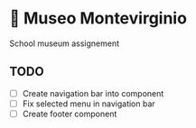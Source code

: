 # 🎨 Museo Montevirginio
School museum assignement

## TODO
- [ ] Create navigation bar into component
- [ ] Fix selected menu in navigation bar
- [ ] Create footer component